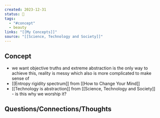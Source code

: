 ```yaml
---
created: 2023-12-31
status: 🔴
tags:
  - "#concept"
  - beauty
links: "[[My Concepts]]"
source: "[[Science, Technology and Society]]"
---
```

## Concept
- we want objective truths and extreme abstraction is the only way to achieve this, reality is messy which also is more complicated to make sense of
- [[Entropy rigidity spectrum]] from [[How to Change Your Mind]]
- [[Technology is abstraction]] from [[Science, Technology and Society]] - is this why we worship it?
## Questions/Connections/Thoughts
